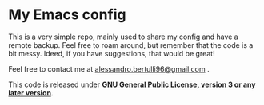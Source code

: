 # My Emacs config

This is a very simple repo, mainly used to share my config and have a remote backup. Feel free to roam around, but remember that the code is a bit messy. Ideed, if you have suggestions, that would be great!

Feel free to contact me at alessandro.bertulli96@gmail.com .

This code is released under [**GNU General Public License, version 3 or any later version**](https://www.gnu.org/licenses/gpl-3.0.html).
